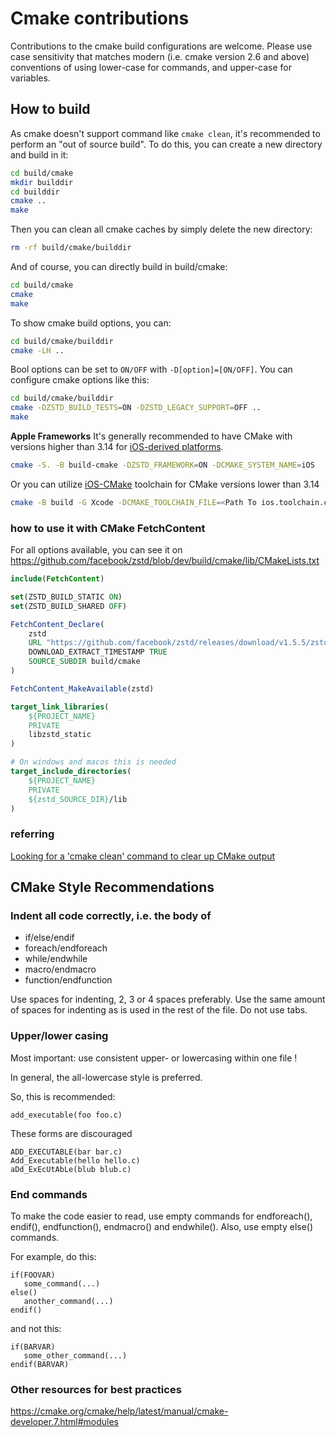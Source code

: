 # Cmake contributions

Contributions to the cmake build configurations are welcome. Please
use case sensitivity that matches modern (i.e. cmake version 2.6 and above)
conventions of using lower-case for commands, and upper-case for
variables.

## How to build

As cmake doesn't support command like `cmake clean`, it's recommended to perform an "out of source build".
To do this, you can create a new directory and build in it:
```sh
cd build/cmake
mkdir builddir
cd builddir
cmake ..
make
```
Then you can clean all cmake caches by simply delete the new directory:
```sh
rm -rf build/cmake/builddir
```

And of course, you can directly build in build/cmake:
```sh
cd build/cmake
cmake
make
```

To show cmake build options, you can:
```sh
cd build/cmake/builddir
cmake -LH ..
```

Bool options can be set to `ON/OFF` with `-D[option]=[ON/OFF]`. You can configure cmake options like this:
```sh
cd build/cmake/builddir
cmake -DZSTD_BUILD_TESTS=ON -DZSTD_LEGACY_SUPPORT=OFF ..
make
```

**Apple Frameworks**
It's generally recommended to have CMake with versions higher than 3.14 for [iOS-derived platforms](https://cmake.org/cmake/help/latest/manual/cmake-toolchains.7.html#id27).
```sh
cmake -S. -B build-cmake -DZSTD_FRAMEWORK=ON -DCMAKE_SYSTEM_NAME=iOS
```
Or you can utilize [iOS-CMake](https://github.com/leetal/ios-cmake) toolchain for CMake versions lower than 3.14
```sh
cmake -B build -G Xcode -DCMAKE_TOOLCHAIN_FILE=<Path To ios.toolchain.cmake> -DPLATFORM=OS64 -DZSTD_FRAMEWORK=ON
```

### how to use it with CMake FetchContent

For all options available, you can see it on <https://github.com/facebook/zstd/blob/dev/build/cmake/lib/CMakeLists.txt>
```cmake
include(FetchContent)

set(ZSTD_BUILD_STATIC ON)
set(ZSTD_BUILD_SHARED OFF)

FetchContent_Declare(
    zstd
    URL "https://github.com/facebook/zstd/releases/download/v1.5.5/zstd-1.5.5.tar.gz"
    DOWNLOAD_EXTRACT_TIMESTAMP TRUE
    SOURCE_SUBDIR build/cmake
)

FetchContent_MakeAvailable(zstd)

target_link_libraries(
    ${PROJECT_NAME}
    PRIVATE
    libzstd_static
)

# On windows and macos this is needed
target_include_directories(
    ${PROJECT_NAME}
    PRIVATE
    ${zstd_SOURCE_DIR}/lib
)
```

### referring
[Looking for a 'cmake clean' command to clear up CMake output](https://stackoverflow.com/questions/9680420/looking-for-a-cmake-clean-command-to-clear-up-cmake-output)

## CMake Style Recommendations

### Indent all code correctly, i.e. the body of

 * if/else/endif
 * foreach/endforeach
 * while/endwhile
 * macro/endmacro
 * function/endfunction

Use spaces for indenting, 2, 3 or 4 spaces preferably. Use the same amount of
spaces for indenting as is used in the rest of the file. Do not use tabs.

### Upper/lower casing

Most important: use consistent upper- or lowercasing within one file !

In general, the all-lowercase style is preferred.

So, this is recommended:

```
add_executable(foo foo.c)
```

These forms are discouraged

```
ADD_EXECUTABLE(bar bar.c)
Add_Executable(hello hello.c)
aDd_ExEcUtAbLe(blub blub.c)
```

### End commands
To make the code easier to read, use empty commands for endforeach(), endif(),
endfunction(), endmacro() and endwhile(). Also, use empty else() commands.

For example, do this:

```
if(FOOVAR)
   some_command(...)
else()
   another_command(...)
endif()
```

and not this:

```
if(BARVAR)
   some_other_command(...)
endif(BARVAR)
```

### Other resources for best practices

https://cmake.org/cmake/help/latest/manual/cmake-developer.7.html#modules
